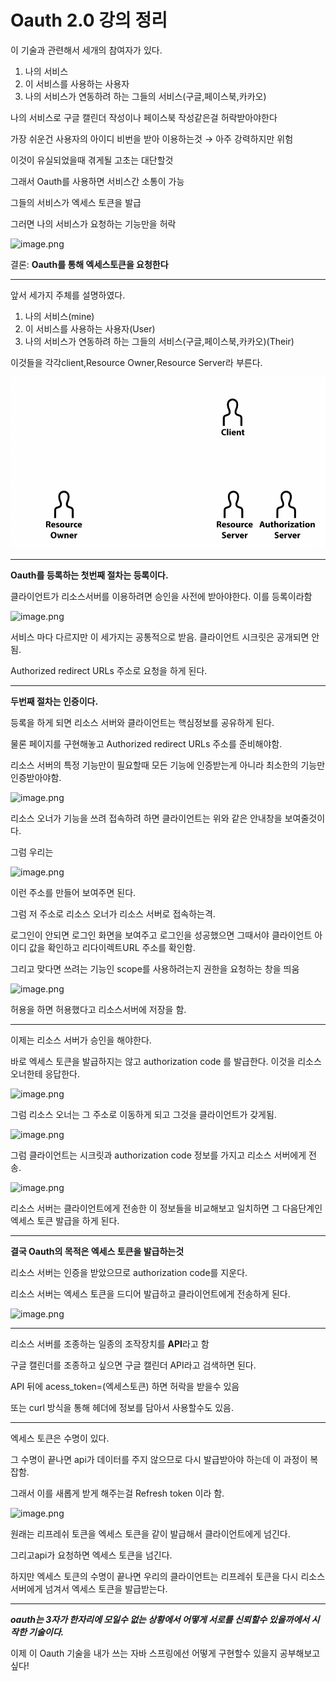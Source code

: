 # Oauth 2.0 강의 정리

이 기술과 관련해서 세개의 참여자가 있다.

1. 나의 서비스
2. 이 서비스를 사용하는 사용자
3. 나의 서비스가 연동하려 하는 그들의 서비스(구글,페이스북,카카오)

나의 서비스로 구글 캘린더 작성이나 페이스북 작성같은걸 허락받아야한다

가장 쉬운건 사용자의 아이디 비번을 받아 이용하는것 → 아주 강력하지만 위험

이것이 유실되었을때 겪게될 고초는 대단할것

그래서 Oauth를 사용하면 서비스간 소통이 가능

그들의 서비스가 엑세스 토큰을 발급

그러면 나의 서비스가 요청하는 기능만을 허락

![image.png](./image/image.png)

결론: **Oauth를 통해 엑세스토큰을 요청한다**

---

앞서 세가지 주체를 설명하였다.

1. 나의 서비스(mine)
2. 이 서비스를 사용하는 사용자(User)
3. 나의 서비스가 연동하려 하는 그들의 서비스(구글,페이스북,카카오)(Their)

이것들을 각각client,Resource Owner,Resource Server라 부른다.

![image.png](image/image%201.png)

---

**Oauth를 등록하는 첫번째 절차는 등록이다.**

클라이언트가 리소스서버를 이용하려면 승인을 사전에 받아야한다. 이를 등록이라함

![image.png](./image/image%202.png)

서비스 마다 다르지만 이 세가지는 공통적으로 받음. 클라이언트 시크릿은 공개되면 안됨.

Authorized redirect URLs 주소로 요청을 하게 된다.

---

**두번째 절차는 인증이다.**

등록을 하게 되면 리소스 서버와 클라이언트는 핵심정보를 공유하게 된다.

물론 페이지를 구현해놓고 Authorized redirect URLs 주소를 준비해야함.

리소스 서버의 특정 기능만이 필요할때 모든 기능에 인증받는게 아니라 최소한의 기능만 인증받아야함.

![image.png](./image/image%203.png)

리소스 오너가 기능을 쓰려 접속하려 하면 클라이언트는 위와 같은 안내창을 보여줄것이다.

그럼 우리는 

![image.png](./image/image%204.png)

이런 주소를 만들어 보여주면 된다.

그럼 저 주소로 리소스 오너가 리소스 서버로 접속하는격.

로그인이 안되면 로그인 화면을 보여주고 로그인을 성공했으면 그때서야 클라이언트 아이디 값을 확인하고 리다이렉트URL 주소를 확인함.

그리고 맞다면 쓰려는 기능인 scope를 사용하려는지 권한을 요청하는 창을 띄움 

![image.png](./image/image%205.png)

허용을 하면 허용했다고 리소스서버에 저장을 함.

---

이제는 리소스 서버가 승인을 해야한다.

바로 엑세스 토큰을 발급하지는 않고 authorization code 를 발급한다. 이것을 리소스 오너한테 응답한다.

![image.png](./image/image%206.png)

그럼 리소스 오너는 그 주소로 이동하게 되고 그것을 클라이언트가 갖게됨.

![image.png](./image/image%207.png)

그럼 클라이언트는 시크릿과 authorization code 정보를 가지고 리소스 서버에게 전송. 

![image.png](./image/image%208.png)

리소스 서버는 클라이언트에게 전송한 이 정보들을 비교해보고 일치하면 그 다음단계인 엑세스 토큰 발급을 하게 된다.

---

**결국 Oauth의 목적은 엑세스 토큰을 발급하는것**

리소스 서버는 인증을 받았으므로 authorization code를 지운다.

리소스 서버는 엑세스 토큰을 드디어 발급하고 클라이언트에게 전송하게 된다.

![image.png](./image/image%209.png)

---

리소스 서버를 조종하는 일종의 조작장치를 **API**라고 함

구글 캘린더를 조종하고 싶으면 구글 캘린더 API라고 검색하면 된다.

API 뒤에 acess_token=(엑세스토큰) 하면 허락을 받을수 있음

또는 curl 방식을 통해 헤더에 정보를 담아서 사용할수도 있음.

---

엑세스 토큰은 수명이 있다.

그 수명이 끝나면 api가 데이터를 주지 않으므로 다시 발급받아야 하는데 이 과정이 복잡함.

그래서 이를 새롭게 받게 해주는걸 Refresh token 이라 함.

![image.png](./image/image%2010.png)

원래는 리프레쉬 토큰을 엑세스 토큰을 같이 발급해서 클라이언트에게 넘긴다.

그리고api가 요청하면 엑세스 토큰을 넘긴다.

하지만 엑세스 토큰의 수명이 끝나면 우리의 클라이언트는 리프레쉬 토큰을 다시 리소스 서버에게 넘겨서 엑세스 토큰을 발급받는다.

---

***oauth는 3자가 한자리에 모일수 없는 상황에서 어떻게 서로를 신뢰할수 있을까에서 시작한 기술이다.***

이제 이 Oauth 기술을 내가 쓰는 자바 스프링에선 어떻게 구현할수 있을지 공부해보고 싶다!
